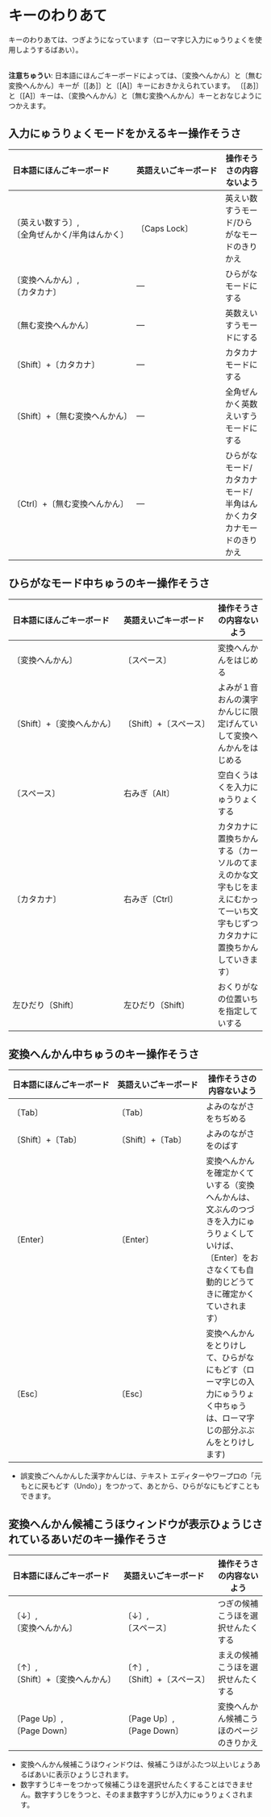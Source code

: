 # キーのわりあて

キーのわりあては、つぎようになっています（ローマ￹字￺じ￻￹入力￺にゅうりょく￻を￹使用￺しよう￻するばあい）。

<br>**￹注意￺ちゅうい￻**: ￹日本語￺にほんご￻キーボードによっては、〔￹変換￺へんかん￻〕と〔￹無￺む￻￹変換￺へんかん￻〕キーが〔[あ]〕と〔[A]〕キーにおきかえられています。
〔[あ]〕と〔[A]〕キーは、〔￹変換￺へんかん￻〕と〔￹無￺む￻￹変換￺へんかん￻〕キーとおなじようにつかえます。

## ￹入力￺にゅうりょく￻モードをかえるキー￹操作￺そうさ￻

<nobr>￹日本語￺にほんご￻キーボード</nobr> | <nobr>￹英語￺えいご￻キーボード</nobr> | ￹操作￺そうさ￻の￹内容￺ないよう￻
:--|:--|---
〔￹英￺えい￻￹数￺すう￻〕,<br>〔￹全角￺ぜんかく￻/￹半角￺はんかく￻〕| 〔Caps&nbsp;Lock〕 | ￹英￺えい￻￹数￺すう￻モード/ひらがなモードのきりかえ
〔￹変換￺へんかん￻〕,<br>〔カタカナ〕| ― | ひらがなモードにする
〔￹無￺む￻￹変換￺へんかん￻〕| ― | ￹英数￺えいすう￻モードにする
<nobr>〔Shift〕+〔カタカナ〕</nobr>| ― | カタカナモードにする
〔Shift〕+〔￹無￺む￻￹変換￺へんかん￻〕| ― | ￹全角￺ぜんかく￻￹英数￺えいすう￻モードにする
<nobr>〔Ctrl〕+〔￹無￺む￻￹変換￺へんかん￻〕</nobr>| ― | ひらがなモード/カタカナモード/￹半角￺はんかく￻カタカナモードのきりかえ

## ひらがなモード￹中￺ちゅう￻のキー￹操作￺そうさ￻

<nobr>￹日本語￺にほんご￻キーボード</nobr> | <nobr>￹英語￺えいご￻キーボード</nobr> | ￹操作￺そうさ￻の￹内容￺ないよう￻
:--|:--|---
〔￹変換￺へんかん￻〕|<nobr>〔スペース〕</nobr> | ￹変換￺へんかん￻をはじめる
<nobr>〔Shift〕+〔￹変換￺へんかん￻〕</nobr>|<nobr>〔Shift〕+〔スペース〕</nobr> | よみが１￹音￺おん￻の￹漢字￺かんじ￻に￹限定￺げんてい￻して￹変換￺へんかん￻をはじめる
〔スペース〕| ￹右￺みぎ￻〔Alt〕| ￹空白￺くうはく￻を￹入力￺にゅうりょく￻する
〔カタカナ〕| ￹右￺みぎ￻〔Ctrl〕| カタカナに￹置換￺ちかん￻する（カーソルのてまえのかな￹文字￺もじ￻をまえにむかって￹一￺いち￻￹文字￺もじ￻ずつカタカナに￹置換￺ちかん￻していきます）
￹左￺ひだり￻〔Shift〕| ￹左￺ひだり￻〔Shift〕| おくりがなの￹位置￺いち￻を￹指定￺してい￻する

## ￹変換￺へんかん￻￹中￺ちゅう￻のキー￹操作￺そうさ￻

<nobr>￹日本語￺にほんご￻キーボード</nobr> | <nobr>￹英語￺えいご￻キーボード</nobr> | ￹操作￺そうさ￻の￹内容￺ないよう￻
:--|:--|---
〔Tab〕| 〔Tab〕| よみのながさをちぢめる
<nobr>〔Shift〕+〔Tab〕</nobr> | <nobr>〔Shift〕+〔Tab〕</nobr> | よみのながさをのばす
〔Enter〕 | 〔Enter〕 |  ￹変換￺へんかん￻を￹確定￺かくてい￻する（￹変換￺へんかん￻は、￹文￺ぶん￻のつづきを￹入力￺にゅうりょく￻していけば、〔Enter〕をおさなくても￹自動的￺じどうてき￻に￹確定￺かくてい￻されます）
〔Esc〕 | 〔Esc〕 | ￹変換￺へんかん￻をとりけして、ひらがなにもどす（ローマ￹字￺じ￻の￹入力￺にゅうりょく￻￹中￺ちゅう￻は、ローマ￹字￺じ￻の￹部分￺ぶぶん￻をとりけします)

* ￹誤変換￺ごへんかん￻した￹漢字￺かんじ￻は、テキスト エディターやワープロの「￹元￺もと￻に￹戻￺もど￻す（Undo）」をつかって、あとから、ひらがなにもどすこともできます。

## ￹変換￺へんかん￻￹候補￺こうほ￻ウィンドウが￹表示￺ひょうじ￻されているあいだのキー￹操作￺そうさ￻

<nobr>￹日本語￺にほんご￻キーボード</nobr> | <nobr>￹英語￺えいご￻キーボード</nobr> | ￹操作￺そうさ￻の￹内容￺ないよう￻
:--|:--|---
〔↓〕,<br>〔￹変換￺へんかん￻〕| 〔↓〕,<br>〔スペース〕 | つぎの￹候補￺こうほ￻を￹選択￺せんたく￻する
〔↑〕,<br><nobr>〔Shift〕+〔￹変換￺へんかん￻〕</nobr> |〔↑〕,<br><nobr>〔Shift〕+〔スペース〕</nobr> | まえの￹候補￺こうほ￻を￹選択￺せんたく￻する
〔Page Up〕,<br> 〔Page Down〕 | 〔Page Up〕,<br>〔Page Down〕 | ￹変換￺へんかん￻￹候補￺こうほ￻のページのきりかえ


* ￹変換￺へんかん￻￹候補￺こうほ￻ウィンドウは、￹候補￺こうほ￻がふたつ￹以上￺いじょう￻あるばあいに￹表示￺ひょうじ￻されます。
* ￹数字￺すうじ￻キーをつかって￹候補￺こうほ￻を￹選択￺せんたく￻することはできません。￹数字￺すうじ￻をうつと、そのまま￹数字￺すうじ￻が￹入力￺にゅうりょく￻されます。
